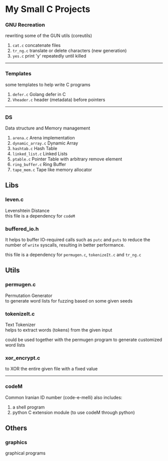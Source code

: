 # My Small C Projects


### GNU Recreation
rewriting some of the GUN utils (coreutils)
1. `cat.c`  concatenate files
2. `tr_ng.c`  translate or delete characters (new generation)
3. `yes.c`  print 'y' repeatedly until killed

---

### Templates
some templates to help write C programs
1. `defer.c`  Golang defer in C
2. `Vheader.c`  header (metadata) before pointers

---

### DS
Data structure and Memory management
1. `arena.c`  Arena implementation
2. `dynamic_array.c`  Dynamic Array
3. `hashtab.c`  Hash Table
4. `linked_list.c`  Linked Lists
5. `ptable.c`  Pointer Table with arbitrary remove element
6. `ring_buffer.c`  Ring Buffer
7. `tape_mem.c`  Tape like memory allocator


## Libs
### leven.c
Levenshtein Distance  
this file is a dependency for `codeM`


### buffered_io.h
It helps to buffer IO-required calls such as `putc` and `puts` to reduce the number of `write` syscalls, resulting in better performance.

this file is a dependency for `permugen.c`, `tokenizeIt.c` and `tr_ng.c`


## Utils
### permugen.c  
Permutation Generator  
to generate word lists for fuzzing based on some given seeds


### tokenizeIt.c
Text Tokenizer  
helps to extract words (tokens) from the given input

could be used together with the permugen program to
generate customized word lists


### xor_encrypt.c
to XOR the entire given file with a fixed value


---
### codeM
Common Iranian ID number (code-e-melli)
also includes:
1. a shell program
2. python C extension module (to use codeM through python)


## Others

### graphics
graphical programs
